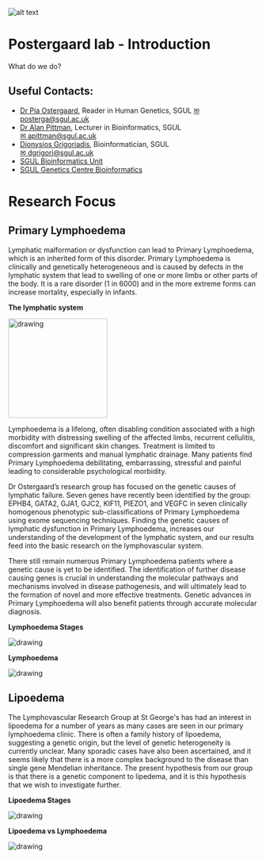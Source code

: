 ![alt text](https://ukeducationguide.com/wp-content/uploads/2014/10/stgeorgeslondon.jpg "St George's, University of London") 
# Postergaard lab - Introduction
What do we do?

## Useful Contacts: 
- [Dr Pia Ostergaard](https://www.sgul.ac.uk/profiles/pia-ostergaard), Reader in Human Genetics, SGUL
	[✉ posterga@sgul.ac.uk](mailto:apittman@sgul.ac.uk)
- [Dr Alan Pittman](https://github.com/alanmichaelpittman100), Lecturer in Bioinformatics, SGUL  
	[✉ apittman@sgul.ac.uk](mailto:apittman@sgul.ac.uk)
- [Dionysios Grigoriadis](https://github.com/digrigor), Bioinformatician, SGUL  
	[✉ dgrigori@sgul.ac.uk](mailto:dgrigori@sgul.ac.uk)
- [SGUL Bioinformatics Unit](http://bioinformatics.sgul.ac.uk/)
- [SGUL Genetics Centre Bioinformatics](https://github.com/sgul-genetics-centre-bioinformatics)

# Research Focus
## Primary Lymphoedema 

Lymphatic malformation or dysfunction can lead to Primary Lymphoedema, which is an inherited form of this disorder. Primary Lymphoedema is clinically and genetically heterogeneous and is caused by defects in the lymphatic system that lead to swelling of one or more limbs or other parts of the body. It is a rare disorder (1 in 6000) and in the more extreme forms can increase mortality, especially in infants.
  
**The lymphatic system**
  
<img src="https://www.mayoclinic.org/-/media/kcms/gbs/patient-consumer/images/2013/11/15/17/42/ds00186_-ds00350_-ds00351_-my00828_-my01271_im04253_mcdc7_lymphatic_systemthu_jpg.jpg" alt="drawing" width="200">

Lymphoedema is a lifelong, often disabling condition associated with a high morbidity with distressing swelling of the affected limbs, recurrent cellulitis, discomfort and significant skin changes. Treatment is limited to compression garments and manual lymphatic drainage. Many patients find Primary Lymphoedema debilitating, embarrassing, stressful and painful leading to considerable psychological morbidity.

Dr Ostergaard’s research group has focused on the genetic causes of lymphatic failure. Seven genes have recently been identified by the group: EPHB4, GATA2, GJA1, GJC2, KIF11, PIEZO1, and VEGFC in seven clinically homogenous phenotypic sub-classifications of Primary Lymphoedema using exome sequencing techniques. Finding the genetic causes of lymphatic dysfunction in Primary Lymphoedema, increases our understanding of the development of the lymphatic system, and our results feed into the basic research on the lymphovascular system.

There still remain numerous Primary Lymphoedema patients where a genetic cause is yet to be identified. The identification of further disease causing genes is crucial in understanding the molecular pathways and mechanisms involved in disease pathogenesis, and will ultimately lead to the formation of novel and more effective treatments. Genetic advances in Primary Lymphoedema will also benefit patients through accurate molecular diagnosis.
  
**Lymphoedema Stages**
  
<img src="https://upload.wikimedia.org/wikipedia/commons/thumb/1/1f/Lower_Limb_Lymphedema.png/588px-Lower_Limb_Lymphedema.png" alt="drawing">
    
**Lymphoedema**
  
<img src="https://www.mayoclinic.org/-/media/kcms/gbs/patient-consumer/images/2017/12/19/15/43/r11_lymphedema-8col.jpg" alt="drawing">

## Lipoedema

The Lymphovascular Research Group at St George's has had an interest in lipoedema for a number of years as many cases are seen in our primary lymphoedema clinic. There is often a family history of lipoedema, suggesting a genetic origin, but the level of genetic heterogeneity is currently unclear. Many sporadic cases have also been ascertained, and it seems likely that there is a more complex background to the disease than single gene Mendelian inheritance. The present hypothesis from our group is that there is a genetic component to lipedema, and it is this hypothesis that we wish to investigate further.
    
**Lipoedema Stages**
  
<img src="https://www.leslynkeith.com/images/lipedema-stages.jpg" alt="drawing">
    
**Lipoedema vs Lymphoedema**
  
<img src="https://www.swfhealthandwellness.com/wp-content/uploads/2018/12/Lipedema-vs.-Lymphedema.jpg" alt="drawing">
